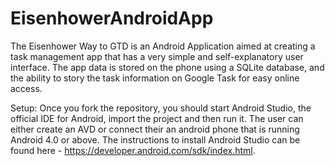 EisenhowerAndroidApp
====================
The Eisenhower Way to GTD is an Android Application aimed at creating a task management app that has a very simple and self-explanatory user interface. The app data is stored on the phone using a SQLite database, and the ability to story the task information on Google Task for easy online access.

Setup: Once you fork the repository, you should start Android Studio, the official IDE for Android, import the project and then run it. The user can either create an AVD or connect their an android phone that is running Android 4.0 or above. The instructions to install Android Studio can be found here - https://developer.android.com/sdk/index.html.
